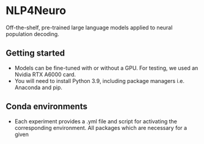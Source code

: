 # NLP4Neuro
Off-the-shelf, pre-trained large language models applied to neural population decoding.

## Getting started

- Models can be fine-tuned with or without a GPU. For testing, we used an Nvidia RTX A6000 card.
- You will need to install Python 3.9, including package managers i.e. Anaconda and pip.

## Conda environments

- Each experiment provides a .yml file and script for activating the corresponding environment. All packages which are necessary for a given 


